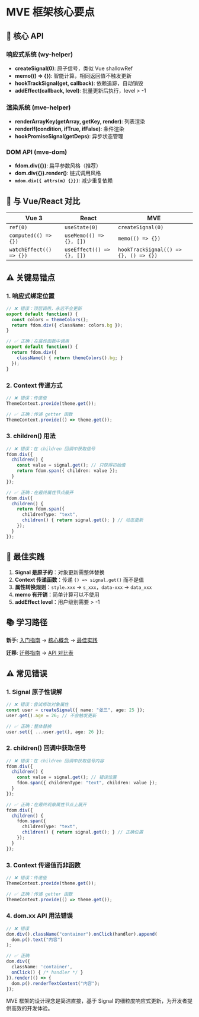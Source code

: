 # MVE 框架核心要点

## 🎯 核心 API

### 响应式系统 (wy-helper)
- **createSignal(0)**: 原子信号，类似 Vue shallowRef
- **memo(() => {})**: 智能计算，相同返回值不触发更新
- **hookTrackSignal(get, callback)**: 依赖追踪，自动销毁
- **addEffect(callback, level)**: 批量更新后执行，level > -1

### 渲染系统 (mve-helper)
- **renderArrayKey(getArray, getKey, render)**: 列表渲染
- **renderIf(condition, ifTrue, ifFalse)**: 条件渲染
- **hookPromiseSignal(getDeps)**: 异步状态管理

### DOM API (mve-dom)
- **fdom.div({})**: 扁平参数风格（推荐）
- **dom.div({}).render()**: 链式调用风格
- **`mdom.div({ attrs(m) {}})`**: 减少重复依赖

## 🔄 与 Vue/React 对比

| Vue 3 | React | MVE |
|-------|-------|-----|
| `ref(0)` | `useState(0)` | `createSignal(0)` |
| `computed(() => {})` | `useMemo(() => {}, [])` | `memo(() => {})` |
| `watchEffect(() => {})` | `useEffect(() => {}, [])` | `hookTrackSignal(() => {}, () => {})` |

## ⚠️ 关键易错点

### 1. 响应式绑定位置
```typescript
// ❌ 错误：顶层调用，永远不会更新
export default function() {
  const colors = themeColors();
  return fdom.div({ className: colors.bg });
}

// ✅ 正确：在属性函数中调用
export default function() {
  return fdom.div({
    className() { return themeColors().bg; }
  });
}
```

### 2. Context 传递方式
```typescript
// ❌ 错误：传递值
ThemeContext.provide(theme.get());

// ✅ 正确：传递 getter 函数
ThemeContext.provide(() => theme.get());
```

### 3. children() 用法
```typescript
// ❌ 错误：在 children 回调中获取信号
fdom.div({
  children() {
    const value = signal.get(); // 只获得初始值
    return fdom.span({ children: value });
  }
});

// ✅ 正确：在最终属性节点展开
fdom.div({
  children() {
    return fdom.span({
      childrenType: "text",
      children() { return signal.get(); } // 动态更新
    });
  }
});
```

## 🚀 最佳实践

1. **Signal 是原子的**：对象更新需整体替换
2. **Context 传递函数**：传递 `() => signal.get()` 而不是值
3. **属性转换规则**：`style.xxx` → `s_xxx`，`data-xxx` → `data_xxx`
4. **memo 有开销**：简单计算可以不使用
5. **addEffect level**：用户级别需要 > -1

## 📚 学习路径

**新手**: [入门指南](./guide/getting-started.md) → [核心概念](./guide/core-concepts.md) → [最佳实践](./guide/best-practices.md)

**迁移**: [迁移指南](./guide/migration-from-vue-react.md) → [API 对比表](./guide/api-comparison-table.md)

## ⚠️ 常见错误

### 1. Signal 原子性误解
```typescript
// ❌ 错误：尝试修改对象属性
const user = createSignal({ name: "张三", age: 25 });
user.get().age = 26; // 不会触发更新

// ✅ 正确：整体替换
user.set({ ...user.get(), age: 26 });
```

### 2. children() 回调中获取信号
```typescript
// ❌ 错误：在 children 回调中获取信号内容
fdom.div({
  children() {
    const value = signal.get(); // 错误位置
    fdom.span({ childrenType: "text", children: value });
  }
});

// ✅ 正确：在最终观察属性节点上展开
fdom.div({
  children() {
    fdom.span({
      childrenType: "text",
      children() { return signal.get(); } // 正确位置
    });
  }
});
```

### 3. Context 传递值而非函数
```typescript
// ❌ 错误：传递值
ThemeContext.provide(theme.get());

// ✅ 正确：传递 getter 函数
ThemeContext.provide(() => theme.get());
```

### 4. dom.xx API 用法错误
```typescript
// ❌ 错误
dom.div().className("container").onClick(handler).append(
  dom.p().text("内容")
);

// ✅ 正确
dom.div({
  className: 'container',
  onClick() { /* handler */ }
}).render(() => {
  dom.p().renderTextContent("内容");
});
```

MVE 框架的设计理念是简洁直接，基于 Signal 的细粒度响应式更新，为开发者提供高效的开发体验。